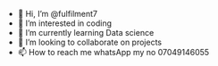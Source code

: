 - 👋 Hi, I’m @fulfilment7
- 👀 I’m interested in coding
- 🌱 I’m currently learning Data science
- 💞️ I’m looking to collaborate on projects
- 📫 How to reach me whatsApp
my no 07049146055
<!---
fulfilment7/fulfilment7 is a ✨ special ✨ repository because its `README.md` (this file) appears on your GitHub profile.
You can click the Preview link to take a look at your changes.
--->
